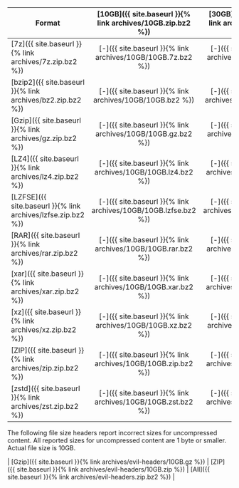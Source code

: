 | Format |  [10GB]({{ site.baseurl }}{% link archives/10GB.zip.bz2 %}) |  [30GB]({{ site.baseurl }}{% link archives/30GB.zip.bz2 %}) |  [50GB]({{ site.baseurl }}{% link archives/50GB.zip.bz2 %}) | [100GB]({{ site.baseurl }}{% link archives/100GB.zip.bz2 %}) | [200GB]({{ site.baseurl }}{% link archives/200GB.zip.bz2 %}) | [300GB]({{ site.baseurl }}{% link archives/300GB.zip.bz2 %}) |
| ------ |:-----:|:-----:|:-----:|:-----:|:-----:|:-----:|
| [7z]({{ site.baseurl }}{% link archives/7z.zip.bz2 %})     | [-]({{ site.baseurl }}{% link archives/10GB/10GB.7z.bz2 %})     | [-]({{ site.baseurl }}{% link archives/30GB/30GB.7z.bz2 %})     | [-]({{ site.baseurl }}{% link archives/50GB/50GB.7z.bz2 %})     | [-]({{ site.baseurl }}{% link archives/100GB/100GB.7z.bz2 %})     | [-]({{ site.baseurl }}{% link archives/200GB/200GB.7z.bz2 %})     | [-]({{ site.baseurl }}{% link archives/300GB/300GB.7z.bz2 %})     |
| [bzip2]({{ site.baseurl }}{% link archives/bz2.zip.bz2 %})  | [-]({{ site.baseurl }}{% link archives/10GB/10GB.bz2 %})     | [-]({{ site.baseurl }}{% link archives/30GB/30GB.bz2 %})     | [-]({{ site.baseurl }}{% link archives/50GB/50GB.bz2 %})     | [-]({{ site.baseurl }}{% link archives/100GB/100GB.bz2 %})     | [-]({{ site.baseurl }}{% link archives/200GB/200GB.bz2 %})     | [-]({{ site.baseurl }}{% link archives/300GB/300GB.bz2 %})     |
| [Gzip]({{ site.baseurl }}{% link archives/gz.zip.bz2 %})   | [-]({{ site.baseurl }}{% link archives/10GB/10GB.gz.bz2 %})     | [-]({{ site.baseurl }}{% link archives/30GB/30GB.gz.bz2 %})     | [-]({{ site.baseurl }}{% link archives/50GB/50GB.gz.bz2 %})     | [-]({{ site.baseurl }}{% link archives/100GB/100GB.gz.bz2 %})     | [-]({{ site.baseurl }}{% link archives/200GB/200GB.gz.bz2 %})     | [-]({{ site.baseurl }}{% link archives/300GB/300GB.gz.bz2 %})     |
| [LZ4]({{ site.baseurl }}{% link archives/lz4.zip.bz2 %})    | [-]({{ site.baseurl }}{% link archives/10GB/10GB.lz4.bz2 %})     | [-]({{ site.baseurl }}{% link archives/30GB/30GB.lz4.bz2 %})     | [-]({{ site.baseurl }}{% link archives/50GB/50GB.lz4.bz2 %})     | [-]({{ site.baseurl }}{% link archives/100GB/100GB.lz4.bz2 %})     | [-]({{ site.baseurl }}{% link archives/200GB/200GB.lz4.bz2 %})     | [-]({{ site.baseurl }}{% link archives/300GB/300GB.lz4.bz2 %})     |
| [LZFSE]({{ site.baseurl }}{% link archives/lzfse.zip.bz2 %})  | [-]({{ site.baseurl }}{% link archives/10GB/10GB.lzfse.bz2 %})     | [-]({{ site.baseurl }}{% link archives/30GB/30GB.lzfse.bz2 %})     | [-]({{ site.baseurl }}{% link archives/50GB/50GB.lzfse.bz2 %})     | [-]({{ site.baseurl }}{% link archives/100GB/100GB.lzfse.bz2 %})     |       |       |
| [RAR]({{ site.baseurl }}{% link archives/rar.zip.bz2 %})    | [-]({{ site.baseurl }}{% link archives/10GB/10GB.rar.bz2 %})     | [-]({{ site.baseurl }}{% link archives/30GB/30GB.rar.bz2 %})     | [-]({{ site.baseurl }}{% link archives/50GB/50GB.rar.bz2 %})     | [-]({{ site.baseurl }}{% link archives/100GB/100GB.rar.bz2 %})     | [-]({{ site.baseurl }}{% link archives/200GB/200GB.rar.bz2 %})     | [-]({{ site.baseurl }}{% link archives/300GB/300GB.rar.bz2 %})     |
| [xar]({{ site.baseurl }}{% link archives/xar.zip.bz2 %})    | [-]({{ site.baseurl }}{% link archives/10GB/10GB.xar.bz2 %})     | [-]({{ site.baseurl }}{% link archives/30GB/30GB.xar.bz2 %})     | [-]({{ site.baseurl }}{% link archives/50GB/50GB.xar.bz2 %})     | [-]({{ site.baseurl }}{% link archives/100GB/100GB.xar.bz2 %})     | [-]({{ site.baseurl }}{% link archives/200GB/200GB.xar.bz2 %})     | [-]({{ site.baseurl }}{% link archives/300GB/300GB.xar.bz2 %})     |
| [xz]({{ site.baseurl }}{% link archives/xz.zip.bz2 %})     | [-]({{ site.baseurl }}{% link archives/10GB/10GB.xz.bz2 %})     | [-]({{ site.baseurl }}{% link archives/30GB/30GB.xz.bz2 %})     | [-]({{ site.baseurl }}{% link archives/50GB/50GB.xz.bz2 %})     | [-]({{ site.baseurl }}{% link archives/100GB/100GB.xz.bz2 %})     | [-]({{ site.baseurl }}{% link archives/200GB/200GB.xz.bz2 %})     | [-]({{ site.baseurl }}{% link archives/300GB/300GB.xz.bz2 %})     |
| [ZIP]({{ site.baseurl }}{% link archives/zip.zip.bz2 %})    | [-]({{ site.baseurl }}{% link archives/10GB/10GB.zip.bz2 %})     | [-]({{ site.baseurl }}{% link archives/30GB/30GB.zip.bz2 %})     | [-]({{ site.baseurl }}{% link archives/50GB/50GB.zip.bz2 %})     | [-]({{ site.baseurl }}{% link archives/100GB/100GB.zip.bz2 %})     | [-]({{ site.baseurl }}{% link archives/200GB/200GB.zip.bz2 %})     | [-]({{ site.baseurl }}{% link archives/300GB/300GB.zip.bz2 %})     |
| [zstd]({{ site.baseurl }}{% link archives/zst.zip.bz2 %})   | [-]({{ site.baseurl }}{% link archives/10GB/10GB.zst.bz2 %})     | [-]({{ site.baseurl }}{% link archives/30GB/30GB.zst.bz2 %})     | [-]({{ site.baseurl }}{% link archives/50GB/50GB.zst.bz2 %})     | [-]({{ site.baseurl }}{% link archives/100GB/100GB.zst.bz2 %})     |       |       |

The following file size headers report incorrect sizes for uncompressed content. All reported sizes for uncompressed content are 1 byte or smaller. Actual file size is 10GB.

| [Gzip]({{ site.baseurl }}{% link archives/evil-headers/10GB.gz %})   | [ZIP]({{ site.baseurl }}{% link archives/evil-headers/10GB.zip %})                                   | [All]({{ site.baseurl }}{% link archives/evil-headers.zip.bz2 %})   |
